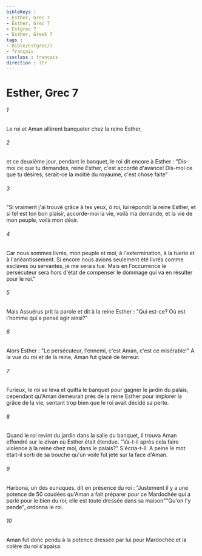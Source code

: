 ```yaml
---
bibleKeys : 
- Esther, Grec 7
- Esther, Grec 7
- Estgrec 7
- Esther, Greek 7
tags : 
- Bible/Estgrec/7
- français
cssclass : français
direction : ltr
---
```


# Esther, Grec 7

###### 1
Le roi et Aman allèrent banqueter chez la reine Esther,
###### 2
et ce deuxième jour, pendant le banquet, le roi dit encore à Esther : "Dis-moi ce que tu demandes, reine Esther, c'est accordé d'avance! Dis-moi ce que tu désires; serait-ce la moitié du royaume, c'est chose faite" 
###### 3
"Si vraiment j'ai trouvé grâce à tes yeux, ô roi, lui répondit la reine Esther, et si tel est ton bon plaisir, accorde-moi la vie, voilà ma demande, et la vie de mon peuple, voilà mon désir.
###### 4
Car nous sommes livrés, mon peuple et moi, à l'extermination, à la tuerie et à l'anéantissement. Si encore nous avions seulement été livrés comme esclaves ou servantes, je me serais tue. Mais en l'occurrence le persécuteur sera hors d'état de compenser le dommage qui va en résulter pour le roi."
###### 5
Mais Assuérus prit la parole et dit à la reine Esther : "Qui est-ce? Où est l'homme qui a pensé agir ainsi?"
###### 6
Alors Esther : "Le persécuteur, l'ennemi, c'est Aman, c'est ce misérable!" A la vue du roi et de la reine, Aman fut glacé de terreur.
###### 7
Furieux, le roi se leva et quitta le banquet pour gagner le jardin du palais, cependant qu'Aman demeurait près de la reine Esther pour implorer la grâce de la vie, sentant trop bien que le roi avait décidé sa perte.
###### 8
Quand le roi revint du jardin dans la salle du banquet, il trouva Aman effondré sur le divan où Esther était étendue. "Va-t-il après cela faire violence à la reine chez moi, dans le palais?" S'écria-t-il. A peine le mot était-il sorti de sa bouche qu'un voile fut jeté sur la face d'Aman.
###### 9
Harbona, un des eunuques, dit en présence du roi : "Justement il y a une potence de 50 coudées qu'Aman a fait préparer pour ce Mardochée qui a parlé pour le bien du roi; elle est toute dressée dans sa maison""Qu'on l'y pende", ordonna le roi.
###### 10
Aman fut donc pendu à la potence dressée par lui pour Mardochée et la colère du roi s'apaisa.
